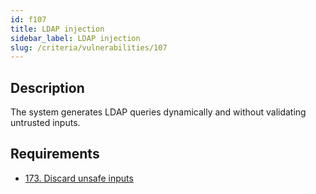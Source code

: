 ```yaml
---
id: f107
title: LDAP injection
sidebar_label: LDAP injection
slug: /criteria/vulnerabilities/107
---
```


## Description

The system generates LDAP queries dynamically
and without validating untrusted inputs.

## Requirements

- [173. Discard unsafe inputs](/criteria/requirements/source/173)

